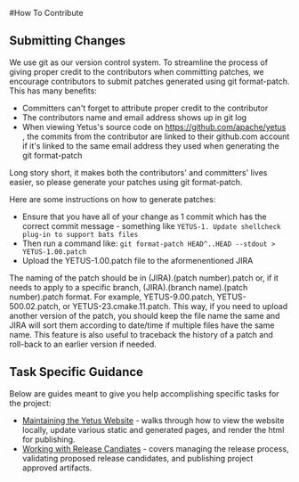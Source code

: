 <!---
  Licensed to the Apache Software Foundation (ASF) under one
  or more contributor license agreements.  See the NOTICE file
  distributed with this work for additional information
  regarding copyright ownership.  The ASF licenses this file
  to you under the Apache License, Version 2.0 (the
  "License"); you may not use this file except in compliance
  with the License.  You may obtain a copy of the License at

    http://www.apache.org/licenses/LICENSE-2.0

  Unless required by applicable law or agreed to in writing,
  software distributed under the License is distributed on an
  "AS IS" BASIS, WITHOUT WARRANTIES OR CONDITIONS OF ANY
  KIND, either express or implied.  See the License for the
  specific language governing permissions and limitations
  under the License.
-->

#How To Contribute

## Submitting Changes

We use git as our version control system. To streamline the process of giving proper credit to the contributors when committing patches, we encourage contributors to submit patches generated using git format-patch. This has many benefits:

   * Committers can't forget to attribute proper credit to the contributor
   * The contributors name and email address shows up in git log
   * When viewing Yetus's source code on https://github.com/apache/yetus , the commits from the contributor are linked to their github.com account if it's linked to the same email address they used when generating the git format-patch

Long story short, it makes both the contributors' and committers' lives easier, so please generate your patches using git format-patch.

Here are some instructions on how to generate patches:

   * Ensure that you have all of your change as 1 commit which has the correct commit message - something like `YETUS-1. Update shellcheck plug-in to support bats files`
   * Then run a command like: `git format-patch HEAD^..HEAD --stdout > YETUS-1.00.patch`
   * Upload the YETUS-1.00.patch file to the aformenentioned JIRA

The naming of the patch should be in (JIRA).(patch number).patch or, if it needs to apply to a specific branch, (JIRA).(branch name).(patch number).patch format. For example, YETUS-9.00.patch, YETUS-500.02.patch, or YETUS-23.cmake.11.patch. This way, if you need to upload another version  of the patch, you should keep the file name the same and JIRA will sort them according to date/time if multiple files have the same name. This feature is also useful to traceback the history of a patch and roll-back to an earlier version if needed.

## Task Specific Guidance

Below are guides meant to give you help accomplishing specific tasks for the project:

   * [Maintaining the Yetus Website](website) - walks through how to view the website locally, update various static and generated pages, and render the html for publishing.
   * [Working with Release Candiates](releases) - covers managing the release process, validating proposed release candidates, and publishing project approved artifacts.
